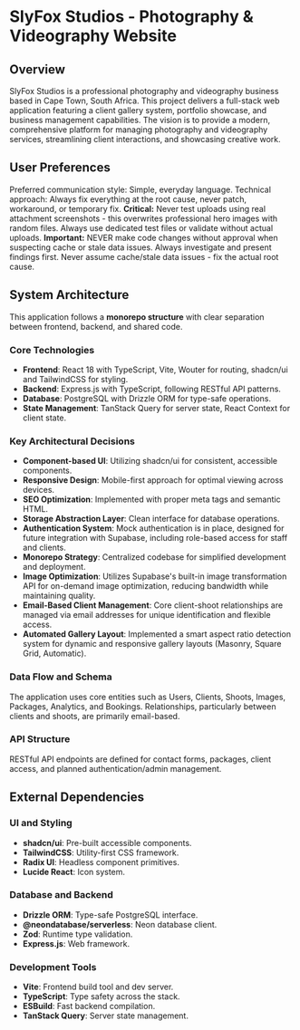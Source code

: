 # SlyFox Studios - Photography & Videography Website

## Overview
SlyFox Studios is a professional photography and videography business based in Cape Town, South Africa. This project delivers a full-stack web application featuring a client gallery system, portfolio showcase, and business management capabilities. The vision is to provide a modern, comprehensive platform for managing photography and videography services, streamlining client interactions, and showcasing creative work.

## User Preferences
Preferred communication style: Simple, everyday language.
Technical approach: Always fix everything at the root cause, never patch, workaround, or temporary fix.
**Critical:** Never test uploads using real attachment screenshots - this overwrites professional hero images with random files. Always use dedicated test files or validate without actual uploads.
**Important:** NEVER make code changes without approval when suspecting cache or stale data issues. Always investigate and present findings first. Never assume cache/stale data issues - fix the actual root cause.

## System Architecture
This application follows a **monorepo structure** with clear separation between frontend, backend, and shared code.

### Core Technologies
- **Frontend**: React 18 with TypeScript, Vite, Wouter for routing, shadcn/ui and TailwindCSS for styling.
- **Backend**: Express.js with TypeScript, following RESTful API patterns.
- **Database**: PostgreSQL with Drizzle ORM for type-safe operations.
- **State Management**: TanStack Query for server state, React Context for client state.

### Key Architectural Decisions
- **Component-based UI**: Utilizing shadcn/ui for consistent, accessible components.
- **Responsive Design**: Mobile-first approach for optimal viewing across devices.
- **SEO Optimization**: Implemented with proper meta tags and semantic HTML.
- **Storage Abstraction Layer**: Clean interface for database operations.
- **Authentication System**: Mock authentication is in place, designed for future integration with Supabase, including role-based access for staff and clients.
- **Monorepo Strategy**: Centralized codebase for simplified development and deployment.
- **Image Optimization**: Utilizes Supabase's built-in image transformation API for on-demand image optimization, reducing bandwidth while maintaining quality.
- **Email-Based Client Management**: Core client-shoot relationships are managed via email addresses for unique identification and flexible access.
- **Automated Gallery Layout**: Implemented a smart aspect ratio detection system for dynamic and responsive gallery layouts (Masonry, Square Grid, Automatic).

### Data Flow and Schema
The application uses core entities such as Users, Clients, Shoots, Images, Packages, Analytics, and Bookings. Relationships, particularly between clients and shoots, are primarily email-based.

### API Structure
RESTful API endpoints are defined for contact forms, packages, client access, and planned authentication/admin management.

## External Dependencies

### UI and Styling
- **shadcn/ui**: Pre-built accessible components.
- **TailwindCSS**: Utility-first CSS framework.
- **Radix UI**: Headless component primitives.
- **Lucide React**: Icon system.

### Database and Backend
- **Drizzle ORM**: Type-safe PostgreSQL interface.
- **@neondatabase/serverless**: Neon database client.
- **Zod**: Runtime type validation.
- **Express.js**: Web framework.

### Development Tools
- **Vite**: Frontend build tool and dev server.
- **TypeScript**: Type safety across the stack.
- **ESBuild**: Fast backend compilation.
- **TanStack Query**: Server state management.